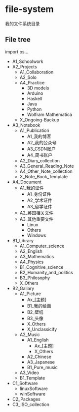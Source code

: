 # file-system

我的文件系统目录

## File tree


import os...
- A1_Schoolwork
- A2_Projects
  - A1_Collaboration
  - A2_Solo
  - A4_Practice
    - 3D models
    - Arduino
    - Haskell
    - Java
    - Python
    - Wolfram Mathematica
  - X_Ongoing-Backup
- A3_Notebook
  - A1_Publication
    - A1_我的博客
    - A2_我的公众号
    - A3_CSDN账户
    - A4_简书账户
  - A2_Diary_collection
  - A3_General_Reading_Note
  - A4_Other_Note_collection
  - X_Note_Book_Template
- A4_Document
  - A1_我的证件
    - A1_身份证件
    - A2_学术证件
    - A3_留学证件
  - A2_英国相关文件
  - A3_其他重要文件
    - Linux
    - Others
    - Windows
- B1_Library
  - A1_Computer_science
  - A2_English
  - A3_Mathematics
  - A4_Physics
  - B1_Cognitive_science
  - B2_Humanity_and_politics
  - B3_Philosophy
  - X_Others
- B2_Gallary
  - A1_Picture
    - Ax_[主题]
    - B1_我的绘画
    - B2_壁纸
    - B3_头像
    - X_Others
    - X_Unclassicify
  - A2_Music
    - A1_English
      - Ax_[主题]
      - X_Others
    - A2_Chinese
    - A3_Japanese
    - B1_Pure_music
  - A3_Video
  - B1_Template
- C1_Software
  - linuxSoftware
  - winSoftware
- C2_Packages
- C3_ISO_collection
